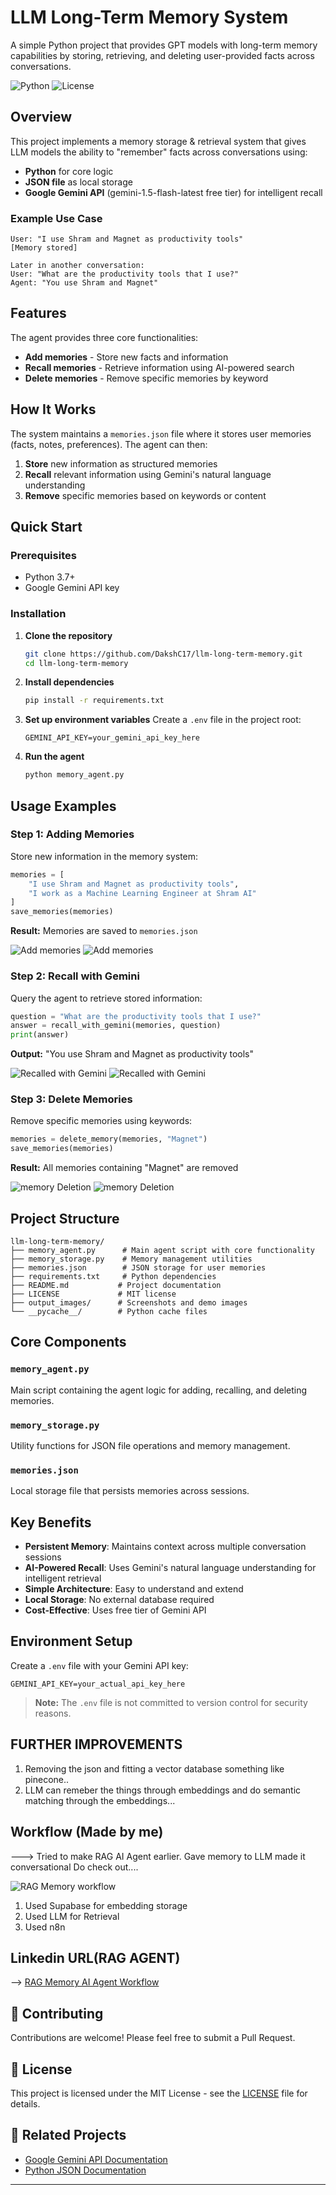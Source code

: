 # LLM Long-Term Memory System 

A simple Python project that provides GPT models with long-term memory capabilities by storing, retrieving, and deleting user-provided facts across conversations.

![Python](https://img.shields.io/badge/python-v3.7+-blue.svg)
![License](https://img.shields.io/badge/license-MIT-green.svg)

##  Overview

This project implements a memory storage & retrieval system that gives LLM models the ability to "remember" facts across conversations using:

- **Python** for core logic
- **JSON file** as local storage
- **Google Gemini API** (gemini-1.5-flash-latest free tier) for intelligent recall

### Example Use Case
```
User: "I use Shram and Magnet as productivity tools"
[Memory stored]

Later in another conversation:
User: "What are the productivity tools that I use?"
Agent: "You use Shram and Magnet"
```

##  Features

The agent provides three core functionalities:

-  **Add memories** - Store new facts and information
-  **Recall memories** - Retrieve information using AI-powered search
-  **Delete memories** - Remove specific memories by keyword

##  How It Works

The system maintains a `memories.json` file where it stores user memories (facts, notes, preferences). The agent can then:

1. **Store** new information as structured memories
2. **Recall** relevant information using Gemini's natural language understanding
3. **Remove** specific memories based on keywords or content

##  Quick Start

### Prerequisites

- Python 3.7+
- Google Gemini API key

### Installation

1. **Clone the repository**
   ```bash
   git clone https://github.com/DakshC17/llm-long-term-memory.git
   cd llm-long-term-memory
   ```

2. **Install dependencies**
   ```bash
   pip install -r requirements.txt
   ```

3. **Set up environment variables**
   Create a `.env` file in the project root:
   ```env
   GEMINI_API_KEY=your_gemini_api_key_here
   ```

4. **Run the agent**
   ```bash
   python memory_agent.py
   ```

##  Usage Examples

### Step 1: Adding Memories

Store new information in the memory system:

```python
memories = [
    "I use Shram and Magnet as productivity tools",
    "I work as a Machine Learning Engineer at Shram AI"
]
save_memories(memories)
```

**Result:** Memories are saved to `memories.json`

![Add memories](output_images/add1.png)
![Add memories](output_images/add2.png)





### Step 2: Recall with Gemini

Query the agent to retrieve stored information:

```python
question = "What are the productivity tools that I use?"
answer = recall_with_gemini(memories, question)
print(answer)
```

**Output:** "You use Shram and Magnet as productivity tools"

![Recalled with Gemini](output_images/recall1.png)
![Recalled with Gemini](output_images/recall2.png)


### Step 3: Delete Memories

Remove specific memories using keywords:

```python
memories = delete_memory(memories, "Magnet")
save_memories(memories)
```

**Result:** All memories containing "Magnet" are removed

![memory Deletion](output_images/delete1.png)
![memory Deletion](output_images/delete2.png)



##  Project Structure

```
llm-long-term-memory/
├── memory_agent.py      # Main agent script with core functionality
├── memory_storage.py    # Memory management utilities
├── memories.json        # JSON storage for user memories
├── requirements.txt     # Python dependencies
├── README.md           # Project documentation
├── LICENSE             # MIT license
├── output_images/      # Screenshots and demo images
└── __pycache__/        # Python cache files
```

##  Core Components

### `memory_agent.py`
Main script containing the agent logic for adding, recalling, and deleting memories.

### `memory_storage.py`
Utility functions for JSON file operations and memory management.

### `memories.json`
Local storage file that persists memories across sessions.

##  Key Benefits

- **Persistent Memory**: Maintains context across multiple conversation sessions
- **AI-Powered Recall**: Uses Gemini's natural language understanding for intelligent retrieval
- **Simple Architecture**: Easy to understand and extend
- **Local Storage**: No external database required
- **Cost-Effective**: Uses free tier of Gemini API

##  Environment Setup

Create a `.env` file with your Gemini API key:

```env
GEMINI_API_KEY=your_actual_api_key_here
```

> **Note:** The `.env` file is not committed to version control for security reasons.


## FURTHER IMPROVEMENTS
1. Removing the json and fitting a vector database something like pinecone..
2. LLM can remeber the things through embeddings and do semantic matching through the embeddings...


## Workflow (Made by me)
---> Tried to make RAG AI Agent earlier. Gave memory to LLM made it conversational Do check out....

![RAG Memory workflow](output_images/Rag_memory_agent.png)

1. Used Supabase for embedding storage
2. Used LLM for Retrieval
3. Used n8n

## Linkedin URL(RAG AGENT)

 --> [RAG Memory AI Agent Workflow](https://www.linkedin.com/posts/daksh-choudhary-18336b249_n8n-rag-automation-activity-7357441527003959297-2RIg?utm_source=share&utm_medium=member_desktop&rcm=ACoAAD10pTMBrpyL0Ptk6GIYChMQGcmFlGdhhBE)


## 🤝 Contributing

Contributions are welcome! Please feel free to submit a Pull Request.

## 📄 License

This project is licensed under the MIT License - see the [LICENSE](LICENSE) file for details.

## 🔗 Related Projects

- [Google Gemini API Documentation](https://ai.google.dev/docs)
- [Python JSON Documentation](https://docs.python.org/3/library/json.html)

---


